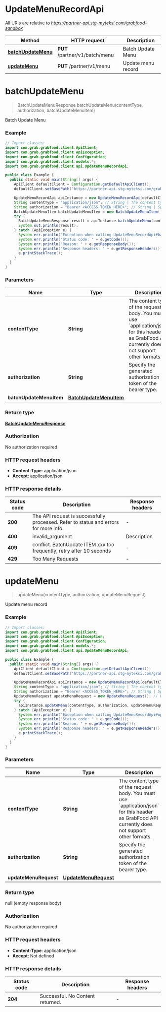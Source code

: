 # UpdateMenuRecordApi

All URIs are relative to *https://partner-api.stg-myteksi.com/grabfood-sandbox*

| Method | HTTP request | Description |
|------------- | ------------- | -------------|
| [**batchUpdateMenu**](UpdateMenuRecordApi.md#batchUpdateMenu) | **PUT** /partner/v1/batch/menu | Batch Update Menu |
| [**updateMenu**](UpdateMenuRecordApi.md#updateMenu) | **PUT** /partner/v1/menu | Update menu record |


<a id="batchUpdateMenu"></a>
# **batchUpdateMenu**
> BatchUpdateMenuResponse batchUpdateMenu(contentType, authorization, batchUpdateMenuItem)

Batch Update Menu

### Example
```java
// Import classes:
import com.grab.grabfood.client.ApiClient;
import com.grab.grabfood.client.ApiException;
import com.grab.grabfood.client.Configuration;
import com.grab.grabfood.client.models.*;
import com.grab.grabfood.client.api.UpdateMenuRecordApi;

public class Example {
  public static void main(String[] args) {
    ApiClient defaultClient = Configuration.getDefaultApiClient();
    defaultClient.setBasePath("https://partner-api.stg-myteksi.com/grabfood-sandbox");

    UpdateMenuRecordApi apiInstance = new UpdateMenuRecordApi(defaultClient);
    String contentType = "application/json"; // String | The content type of the request body. You must use `application/json` for this header as GrabFood API currently does not support other formats.
    String authorization = "Bearer <ACCESS_TOKEN_HERE>"; // String | Specify the generated authorization token of the bearer type.
    BatchUpdateMenuItem batchUpdateMenuItem = new BatchUpdateMenuItem(); // BatchUpdateMenuItem | 
    try {
      BatchUpdateMenuResponse result = apiInstance.batchUpdateMenu(contentType, authorization, batchUpdateMenuItem);
      System.out.println(result);
    } catch (ApiException e) {
      System.err.println("Exception when calling UpdateMenuRecordApi#batchUpdateMenu");
      System.err.println("Status code: " + e.getCode());
      System.err.println("Reason: " + e.getResponseBody());
      System.err.println("Response headers: " + e.getResponseHeaders());
      e.printStackTrace();
    }
  }
}
```

### Parameters

| Name | Type | Description  | Notes |
|------------- | ------------- | ------------- | -------------|
| **contentType** | **String**| The content type of the request body. You must use &#x60;application/json&#x60; for this header as GrabFood API currently does not support other formats. | |
| **authorization** | **String**| Specify the generated authorization token of the bearer type. | |
| **batchUpdateMenuItem** | [**BatchUpdateMenuItem**](BatchUpdateMenuItem.md)|  | |

### Return type

[**BatchUpdateMenuResponse**](BatchUpdateMenuResponse.md)

### Authorization

No authorization required

### HTTP request headers

 - **Content-Type**: application/json
 - **Accept**: application/json

### HTTP response details
| Status code | Description | Response headers |
|-------------|-------------|------------------|
| **200** | The API request is successfully processed. Refer to status and errors for more info. |  -  |
| **400** | invalid_argument | Description | | ----------- | | Invalid parameter | | Batch update menu support at most 200 items |  |  -  |
| **409** | conflict. BatchUpdate ITEM xxx too frequently, retry after 10 seconds  |  -  |
| **429** | Too Many Requests  |  -  |

<a id="updateMenu"></a>
# **updateMenu**
> updateMenu(contentType, authorization, updateMenuRequest)

Update menu record

### Example
```java
// Import classes:
import com.grab.grabfood.client.ApiClient;
import com.grab.grabfood.client.ApiException;
import com.grab.grabfood.client.Configuration;
import com.grab.grabfood.client.models.*;
import com.grab.grabfood.client.api.UpdateMenuRecordApi;

public class Example {
  public static void main(String[] args) {
    ApiClient defaultClient = Configuration.getDefaultApiClient();
    defaultClient.setBasePath("https://partner-api.stg-myteksi.com/grabfood-sandbox");

    UpdateMenuRecordApi apiInstance = new UpdateMenuRecordApi(defaultClient);
    String contentType = "application/json"; // String | The content type of the request body. You must use `application/json` for this header as GrabFood API currently does not support other formats.
    String authorization = "Bearer <ACCESS_TOKEN_HERE>"; // String | Specify the generated authorization token of the bearer type.
    UpdateMenuRequest updateMenuRequest = new UpdateMenuRequest(); // UpdateMenuRequest | 
    try {
      apiInstance.updateMenu(contentType, authorization, updateMenuRequest);
    } catch (ApiException e) {
      System.err.println("Exception when calling UpdateMenuRecordApi#updateMenu");
      System.err.println("Status code: " + e.getCode());
      System.err.println("Reason: " + e.getResponseBody());
      System.err.println("Response headers: " + e.getResponseHeaders());
      e.printStackTrace();
    }
  }
}
```

### Parameters

| Name | Type | Description  | Notes |
|------------- | ------------- | ------------- | -------------|
| **contentType** | **String**| The content type of the request body. You must use &#x60;application/json&#x60; for this header as GrabFood API currently does not support other formats. | |
| **authorization** | **String**| Specify the generated authorization token of the bearer type. | |
| **updateMenuRequest** | [**UpdateMenuRequest**](UpdateMenuRequest.md)|  | |

### Return type

null (empty response body)

### Authorization

No authorization required

### HTTP request headers

 - **Content-Type**: application/json
 - **Accept**: Not defined

### HTTP response details
| Status code | Description | Response headers |
|-------------|-------------|------------------|
| **204** | Successful. No Content returned. |  -  |

